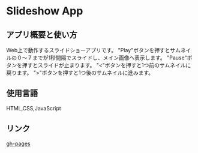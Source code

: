 # Slideshow App

## アプリ概要と使い方
Web上で動作するスライドショーアプリです。
"Play"ボタンを押すとサムネイルの０〜７までが1秒間隔でスライドし、メイン画像へ表示します。
"Pause"ボタンを押すとスライドが止まります。
"<"ボタンを押すと1つ前のサムネイルに戻ります。
">"ボタンを押すと1つ後のサムネイルに進みます。

## 使用言語
HTML,CSS,JavaScript

## リンク
[gh-pages](https://biz-ks222.github.io/MySlideshow/)
